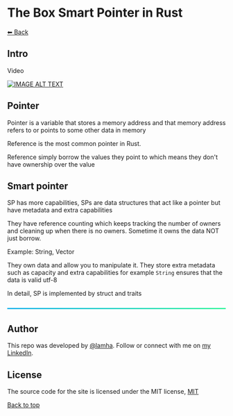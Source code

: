 # The Box Smart Pointer in Rust

[⬅ Back](../README.md)

## Intro 
Video 

<div>
  <a href="https://www.youtube.com/watch?v=m76sRj2VgGo"><img src="https://img.youtube.com/vi/m76sRj2VgGo/0.jpg" alt="IMAGE ALT TEXT"></a>
</div>

## Pointer 
Pointer is a variable that stores a memory address and that memory address refers to or points to some other data in memory 

Reference is the most common pointer in Rust.

Reference simply borrow the values they point to which means they don't have ownership over the value 

## Smart pointer 
SP has more capabilities, SPs are data structures that act like a pointer but have metadata and extra capabilities 

They have reference counting which keeps tracking the number of owners and cleaning up when there is no owners. Sometime it owns the data NOT just borrow. 

Example: String, Vector 

They own data and allow you to manipulate it. They store extra metadata such as capacity and extra capabilities for example `String` ensures that the data is valid utf-8 

In detail, SP is implemented by struct and traits 





<p><img type="separator" height=8px width="100%" src="https://github.com/HaLamUs/nft-drop/blob/main/assets/aqua.png"></p>

## Author

This repo was developed by [@lamha](https://github.com/HaLamUs). 
Follow or connect with me on [my LinkedIn](https://www.linkedin.com/in/lamhacs). 

## License
The source code for the site is licensed under the MIT license, [MIT](https://opensource.org/license/mit/)

 <a href="#top">Back to top</a>